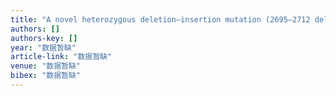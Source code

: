 ```yaml
---
title: "A novel heterozygous deletion–insertion mutation (2695–2712 del/GTTTGT ins) in exon 18 of the filamin C gene causes filaminopathy in a large Chinese family"
authors: []
authors-key: []
year: "数据暂缺"
article-link: "数据暂缺"
venue: "数据暂缺"
bibex: "数据暂缺"
---
```

